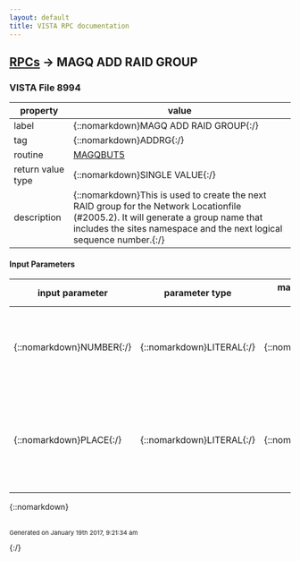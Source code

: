 ```yaml
---
layout: default
title: VISTA RPC documentation
---
```




## [RPCs](TableOfContent.md) &#8594; MAGQ ADD RAID GROUP 



### VISTA File 8994 


 property | value 
--- | --- 
 label | {::nomarkdown}MAGQ ADD RAID GROUP{:/}
 tag | {::nomarkdown}ADDRG{:/}
 routine | [MAGQBUT5](http://code.osehra.org/dox/Routine_MAGQBUT5_source.html)
 return value type | {::nomarkdown}SINGLE VALUE{:/}
 description | {::nomarkdown}This is used to create the next RAID group for the Network Locationfile (#2005.2).  It will generate a group name that includes the sites namespace and the next logical sequence number.{:/}

#### Input Parameters

| input parameter | parameter type | maximum data length | required | description | 
| --- | --- | --- | --- | --- | 
| {::nomarkdown}NUMBER{:/} | {::nomarkdown}LITERAL{:/} | {::nomarkdown}99{:/} | {::nomarkdown}true{:/} | {::nomarkdown}This value determines the number of RAID groups to be added to the sitesNetwork Location file (#2005.2).{:/} | 
| {::nomarkdown}PLACE{:/} | {::nomarkdown}LITERAL{:/} | {::nomarkdown}99{:/} |  | {::nomarkdown}This is the place value, an entry in the IMAGING SITE PARAMETER (#2006.1)file, for the RAID group entry being defined.{:/} | 

{::nomarkdown} <br/><br/><p style="font-size: 11px">Generated on January 19th 2017, 9:21:34 am</p>{:/}